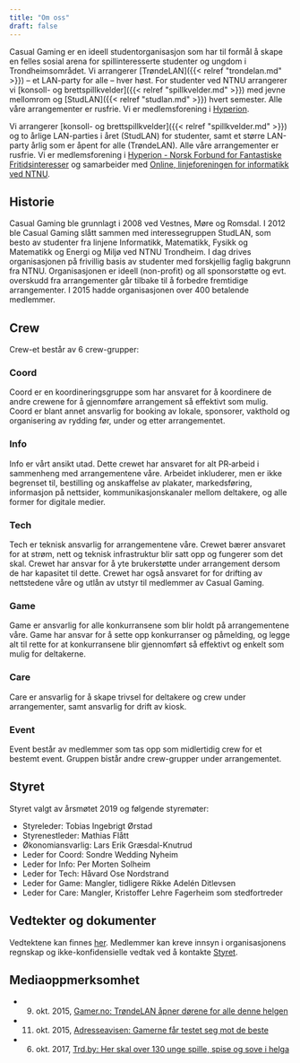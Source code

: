 ```yaml
---
title: "Om oss"
draft: false
---
```


Casual Gaming er en ideell studentorganisasjon som har til formål å skape en felles sosial arena for spillinteresserte studenter og ungdom i Trondheimsområdet. Vi arrangerer [TrøndeLAN]({{< relref "trondelan.md" >}}) – et LAN-party for alle – hver høst. For studenter ved NTNU arrangerer vi [konsoll- og brettspillkvelder]({{< relref "spillkvelder.md" >}}) med jevne mellomrom og [StudLAN]({{< relref "studlan.md" >}}) hvert semester. Alle våre arrangementer er rusfrie. Vi er medlemsforening i [Hyperion](http://n4f.no/).

 Vi arrangerer [konsoll- og brettspillkvelder]({{< relref "spillkvelder.md" >}}) og to årlige LAN-parties i året (StudLAN) for studenter, samt et større LAN-party årlig som er åpent for alle (TrøndeLAN). Alle våre arrangementer er rusfrie. Vi er medlemsforening i [Hyperion - Norsk Forbund for Fantastiske Fritidsinteresser](http://n4f.no/) og samarbeider med [Online, linjeforeningen for informatikk ved NTNU](https://online.ntnu.no/).

## Historie
Casual Gaming ble grunnlagt i 2008 ved Vestnes, Møre og Romsdal. I 2012 ble Casual Gaming slått sammen med interessegruppen StudLAN, som besto av studenter fra linjene Informatikk, Matematikk, Fysikk og Matematikk og Energi og Miljø ved NTNU Trondheim. I dag drives organisasjonen på frivillig basis av studenter med forskjellig faglig bakgrunn fra NTNU. Organisasjonen er ideell (non-profit) og all sponsorstøtte og evt. overskudd fra arrangementer går tilbake til å forbedre fremtidige arrangementer. I 2015 hadde organisasjonen over 400 betalende medlemmer.

## Crew
Crew-et består av 6 crew-grupper:

### Coord
Coord er en koordineringsgruppe som har ansvaret for å koordinere de andre crewene for å gjennomføre arrangement så effektivt som mulig. Coord er blant annet ansvarlig for booking av lokale, sponsorer, vakthold og organisering av rydding før, under og etter arrangementet.

### Info
Info er vårt ansikt utad. Dette crewet har ansvaret for alt PR‐arbeid i sammenheng med arrangementene våre. Arbeidet inkluderer, men er ikke begrenset til, bestilling og anskaffelse av plakater, markedsføring, informasjon på nettsider, kommunikasjonskanaler mellom deltakere, og alle former for digitale medier.

### Tech
Tech er teknisk ansvarlig for arrangementene våre. Crewet bærer ansvaret for at strøm, nett og teknisk infrastruktur blir satt opp og fungerer som det skal. Crewet har ansvar for å yte brukerstøtte under arrangement dersom de har kapasitet til dette. Crewet har også ansvaret for for drifting av nettstedene våre og utlån av utstyr til medlemmer av Casual Gaming.

### Game
Game er ansvarlig for alle konkurransene som blir holdt på arrangementene våre. Game har ansvar for å sette opp konkurranser og påmelding, og legge alt til rette for at konkurransene blir gjennomført så effektivt og enkelt som mulig for deltakerne.

### Care
Care er ansvarlig for å skape trivsel for deltakere og crew under arrangementer, samt ansvarlig for drift av kiosk.

### Event
Event består av medlemmer som tas opp som midlertidig crew for et bestemt event. Gruppen bistår andre crew-grupper under arrangementet.

## Styret
Styret valgt av årsmøtet 2019 og følgende styremøter:

- Styreleder: Tobias Ingebrigt Ørstad
- Styrenestleder: Mathias Flått
- Økonomiansvarlig: Lars Erik Græsdal-Knutrud
- Leder for Coord: Sondre Wedding Nyheim
- Leder for Info: Per Morten Solheim
- Leder for Tech: Håvard Ose Nordstrand
- Leder for Game: Mangler, tidligere Rikke Adelén Ditlevsen
- Leder for Care: Mangler, Kristoffer Lehre Fagerheim som stedfortreder

## Vedtekter og dokumenter
Vedtektene kan finnes [her](https://link.casualgaming.no/vedtekter). Medlemmer kan kreve innsyn i organisasjonens regnskap og ikke-konfidensielle vedtak ved å kontakte [Styret](mailto:styret@casualgaming.no).

## Mediaoppmerksomhet
* 9. okt. 2015, [Gamer.no: TrøndeLAN åpner dørene for alle denne helgen](https://www.gamer.no/artikler/trondelan-apner-dorene-for-alle/193159)
* 11. okt. 2015, [Adresseavisen: Gamerne får testet seg mot de beste](https://www.adressa.no/nyheter/trondheim/2015/10/11/Gamerne-f%C3%A5r-testet-seg-mot-de-beste-11669351.ece)
* 6. okt. 2017, [Trd.by: Her skal over 130 unge spille, spise og sove i helga](https://trd.by/event/2017/10/06/Her-skal-over-130-unge-spille-spise-og-sove-i-helga-15400017.ece)
